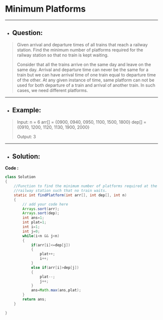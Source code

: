 # Minimum Platforms
---
- ## Question:
> Given arrival and departure times of all trains that reach a railway station. Find the minimum number of platforms required for the railway station so that no train is kept waiting.
> 
> Consider that all the trains arrive on the same day and leave on the same day. Arrival and departure time can never be the same for a train but we can have arrival time of one train equal to departure time of the other. At any given instance of time, same platform can not be used for both departure of a train and arrival of another train. In such cases, we need different platforms.
---
- ## Example:
> Input: n = 6 
arr[] = {0900, 0940, 0950, 1100, 1500, 1800}
dep[] = {0910, 1200, 1120, 1130, 1900, 2000}
>
> Output: 3
---
- ## Solution:
**Code :**
```java
class Solution
{
    //Function to find the minimum number of platforms required at the
    //railway station such that no train waits.
    static int findPlatform(int arr[], int dep[], int n)
    {
        // add your code here
        Arrays.sort(arr);
        Arrays.sort(dep);
        int ans=1;
        int plat=1;
        int i=1;
        int j=0;
        while(i<n && j<n)
        {
            if(arr[i]<=dep[j])
            {
                plat++;
                i++;
            }
            else if(arr[i]>dep[j])
            {
                plat--;
                j++;
            }
            ans=Math.max(ans,plat);
        }
        return ans;
    }
    
}

